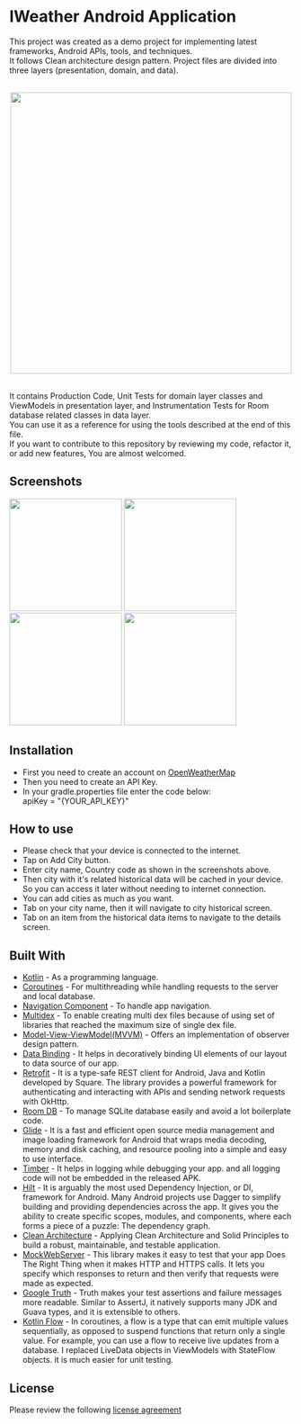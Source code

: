 # IWeather Android Application

This project was created as a demo project for implementing latest frameworks, Android APIs, tools, and techniques.<br/>
It follows Clean architecture design pattern. Project files are divided into three layers (presentation, domain, and data).<br/><br/>
<p align="center">
<img src="https://blog.cleancoder.com/uncle-bob/images/2012-08-13-the-clean-architecture/CleanArchitecture.jpg" width="500" align="center"><br/>
</p>
<br/>
It contains Production Code, Unit Tests for domain layer classes and ViewModels in presentation layer, and Instrumentation Tests for Room database related classes in data layer.<br/>
You can use it as a reference for using the tools described at the end of this file.<br/>
If you want to contribute to this repository by reviewing my code, refactor it, or add new features, You are almost welcomed.

## Screenshots

<img src="https://i.ibb.co/BgdFk2t/Screenshot-2021-10-08-17-54-15-88-9f89676b8b215e1e3984633e34501759.jpg" width="200">&nbsp;<img src="https://i.ibb.co/Drr6nKJ/Screenshot-2021-10-08-17-57-56-62-9f89676b8b215e1e3984633e34501759.jpg" width="200">&nbsp;<img src="https://i.ibb.co/jT06nKt/Screenshot-2021-10-08-17-58-29-55-9f89676b8b215e1e3984633e34501759.jpg" width="200">&nbsp;<img src="https://i.ibb.co/xFd8Sv7/Screenshot-2021-10-08-17-58-42-11-9f89676b8b215e1e3984633e34501759.jpg" width="200">

## Installation

* First you need to create an account on [OpenWeatherMap](https://www.openweathermap.org)
* Then you need to create an API Key.
* In your gradle.properties file enter the code below:<br/>
apiKey = "{YOUR_API_KEY}"

## How to use
* Please check that your device is connected to the internet.
* Tap on Add City button.
* Enter city name, Country code as shown in the screenshots above.
* Then city with it's related historical data will be cached in your device. So you can access it later without needing to internet connection.
* You can add cities as much as you want.
* Tab on your city name, then it will navigate to city historical screen.
* Tab on an item from the historical data items to navigate to the details screen.


## Built With

* [Kotlin](https://kotlinlang.org) - As a programming language.
* [Coroutines](https://developer.android.com/kotlin/coroutines) - For multithreading while handling requests to the server and local database.
* [Navigation Component](https://developer.android.com/guide/navigation/navigation-getting-started) - To handle app navigation.
* [Multidex](https://developer.android.com/studio/build/multidex) - To enable creating multi dex files because of using set of libraries that reached the maximum size of single dex file.
* [Model-View-ViewModel(MVVM)](https://developer.android.com/topic/architecture) - Offers an implementation of observer design pattern.
* [Data Binding](https://developer.android.com/topic/libraries/data-binding) - It helps in decoratively binding UI elements of our layout to data source of our app.
* [Retrofit](https://square.github.io/retrofit/) - It is a type-safe REST client for Android, Java and Kotlin developed by Square. The library provides a powerful framework for authenticating and interacting with APIs and sending network requests with OkHttp.
* [Room DB](https://developer.android.com/training/data-storage/room) - To manage SQLite database easily and avoid a lot boilerplate code.
* [Glide](https://github.com/bumptech/glide) - It is a fast and efficient open source media management and image loading framework for Android that wraps media decoding, memory and disk caching, and resource pooling into a simple and easy to use interface.
* [Timber](https://github.com/JakeWharton/timber) - It helps in logging while debugging your app. and all logging code will not be embedded in the released APK.
* [Hilt](https://developer.android.com/training/dependency-injection/hilt-android) - It is arguably the most used Dependency Injection, or DI, framework for Android. Many Android projects use Dagger to simplify building and providing dependencies across the app. It gives you the ability to create specific scopes, modules, and components, where each forms a piece of a puzzle: The dependency graph.
* [Clean Architecture](https://www.raywenderlich.com/3595916-clean-architecture-tutorial-for-android-getting-started) - Applying Clean Architecture and Solid Principles to build a robust, maintainable, and testable application.
* [MockWebServer](https://github.com/square/okhttp/tree/master/mockwebserver) - This library makes it easy to test that your app Does The Right Thing when it makes HTTP and HTTPS calls. It lets you specify which responses to return and then verify that requests were made as expected.
* [Google Truth](https://truth.dev) - Truth makes your test assertions and failure messages more readable. Similar to AssertJ, it natively supports many JDK and Guava types, and it is extensible to others.
* [Kotlin Flow](https://developer.android.com/kotlin/flow) - In coroutines, a flow is a type that can emit multiple values sequentially, as opposed to suspend functions that return only a single value. For example, you can use a flow to receive live updates from a database. I replaced LiveData objects in ViewModels with StateFlow objects. it is much easier for unit testing.
## License
Please review the following [license agreement](https://bumptech.github.io/glide/dev/open-source-licenses.html)
